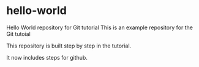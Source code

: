 # hello-world
Hello World repository for Git tutorial
This is an example repository for the Git tutoial 

This repository is built step by step in the tutorial.

It now includes steps for github.

